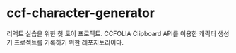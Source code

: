 # ccf-character-generator
리액트 실습을 위한 첫 토이 프로젝트. CCFOLIA Clipboard API를 이용한 캐릭터 생성기 프로젝트를 기록하기 위한 레포지토리이다.
